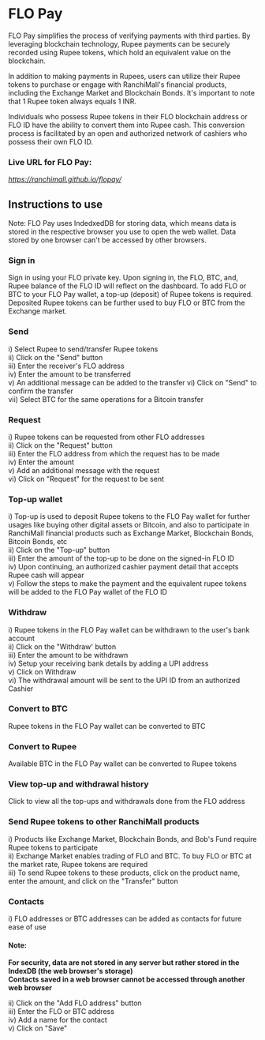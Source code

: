 # FLO Pay  
FLO Pay simplifies the process of verifying payments with third parties. By leveraging blockchain technology, Rupee payments can be securely recorded using Rupee tokens, which hold an equivalent value on the blockchain.  

In addition to making payments in Rupees, users can utilize their Rupee tokens to purchase or engage with RanchiMall's financial products, including the Exchange Market and Blockchain Bonds. It's important to note that 1 Rupee token always equals 1 INR.  

Individuals who possess Rupee tokens in their FLO blockchain address or FLO ID have the ability to convert them into Rupee cash. This conversion process is facilitated by an open and authorized network of cashiers who possess their own FLO ID.

### Live URL for FLO Pay:
*https://ranchimall.github.io/flopay/*  

## Instructions to use  
Note: FLO Pay uses IndedxedDB for storing data, which means data is stored in the respective browser you use to open the web wallet. Data stored by one browser can't be accessed by other browsers.  

### Sign in  
Sign in using your FLO private key. Upon signing in, the FLO, BTC, and, Rupee balance of the FLO ID will reflect on the dashboard. To add FLO or BTC to your FLO Pay wallet, a top-up (deposit) of Rupee tokens is required. Deposited Rupee tokens can be further used to buy FLO or BTC from the Exchange market.  

### Send  
i) Select Rupee to send/transfer Rupee tokens  
ii) Click on the "Send" button  
iii) Enter the receiver's FLO address  
iv) Enter the amount to be transferred  
v) An additional message can be added to the transfer
vi) Click on "Send" to confirm the transfer  
vii) Select BTC for the same operations for a Bitcoin transfer  

### Request  
i) Rupee tokens can be requested from other FLO addresses  
ii) Click on the "Request" button  
iii) Enter the FLO address from which the request has to be made  
iv) Enter the amount  
v) Add an additional message with the request  
vi) Click on "Request" for the request to be sent  

### Top-up wallet  
i) Top-up is used to deposit Rupee tokens to the FLO Pay wallet for further usages like buying other digital assets or Bitcoin, and also to participate in RanchiMall financial products such as Exchange Market, Blockchain Bonds, Bitcoin Bonds, etc  
ii) Click on the "Top-up" button  
iii) Enter the amount of the top-up to be done on the signed-in FLO ID  
iv) Upon continuing, an authorized cashier payment detail that accepts Rupee cash will appear  
v) Follow the steps to make the payment and the equivalent rupee tokens will be added to the FLO Pay wallet of the FLO ID  

### Withdraw  
i) Rupee tokens in the FLO Pay wallet can be withdrawn to the user's bank account  
ii) Click on the "Withdraw' button  
iii) Enter the amount to be withdrawn  
iv) Setup your receiving bank details by adding a UPI address  
v) Click on Withdraw  
vi) The withdrawal amount will be sent to the UPI ID from an authorized Cashier  

### Convert to BTC  
Rupee tokens in the FLO Pay wallet can be converted to BTC  

### Convert to Rupee  
Available BTC in the FLO Pay wallet can be converted to Rupee tokens  

### View top-up and withdrawal history  
Click to view all the top-ups and withdrawals done from the FLO address  

### Send Rupee tokens to other RanchiMall products  
i) Products like Exchange Market, Blockchain Bonds, and Bob's Fund require Rupee tokens to participate  
ii) Exchange Market enables trading of FLO and BTC. To buy FLO or BTC at the market rate, Rupee tokens are required  
iii) To send Rupee tokens to these products, click on the product name, enter the amount, and click on the "Transfer" button  

### Contacts  
i) FLO addresses or BTC addresses can be added as contacts for future ease of use  

#### Note:  
**For security, data are not stored in any server but rather stored in the IndexDB (the web browser's storage)  
Contacts saved in a web browser cannot be accessed through another web browser**  

ii) Click on the "Add FLO address" button  
iii) Enter the FLO or BTC address  
iv) Add a name for the contact  
v) Click on "Save"

